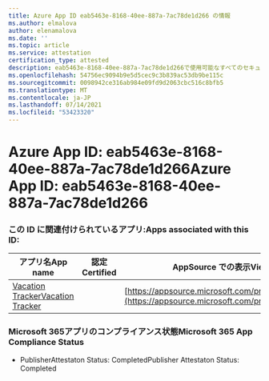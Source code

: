 ```yaml
---
title: Azure App ID eab5463e-8168-40ee-887a-7ac78de1d266 の情報
ms.author: elmalova
author: elenamalova
ms.date: ''
ms.topic: article
ms.service: attestation
certification_type: attested
description: eab5463e-8168-40ee-887a-7ac78de1d266で使用可能なすべてのセキュリティおよびコンプライアンス情報。
ms.openlocfilehash: 54756ec9094b9e5d5cec9c3b839ac53db9be115c
ms.sourcegitcommit: 0098942ce316ab984e09fd9d2063cbc516c8bfb5
ms.translationtype: MT
ms.contentlocale: ja-JP
ms.lasthandoff: 07/14/2021
ms.locfileid: "53423320"
---
```

# <a name="azure-app-id-eab5463e-8168-40ee-887a-7ac78de1d266"></a><span data-ttu-id="9a37c-103">Azure App ID: eab5463e-8168-40ee-887a-7ac78de1d266</span><span class="sxs-lookup"><span data-stu-id="9a37c-103">Azure App ID: eab5463e-8168-40ee-887a-7ac78de1d266</span></span>


### <a name="apps-associated-with-this-id"></a><span data-ttu-id="9a37c-104">この ID に関連付けられているアプリ:</span><span class="sxs-lookup"><span data-stu-id="9a37c-104">Apps associated with this ID:</span></span>
| <span data-ttu-id="9a37c-105">**アプリ名**</span><span class="sxs-lookup"><span data-stu-id="9a37c-105">**App name**</span></span> | <span data-ttu-id="9a37c-106">**認定**</span><span class="sxs-lookup"><span data-stu-id="9a37c-106">**Certified**</span></span> | <span data-ttu-id="9a37c-107">**AppSource での表示**</span><span class="sxs-lookup"><span data-stu-id="9a37c-107">**View in AppSource**</span></span> |
|-|-|-|
| [<span data-ttu-id="9a37c-108">Vacation Tracker</span><span class="sxs-lookup"><span data-stu-id="9a37c-108">Vacation Tracker</span></span>](https://docs.microsoft.com/en-us/microsoft-365-app-certification/forward/WA200002167) |  | [https://appsource.microsoft.com/product/office/WA200002167](https://appsource.microsoft.com/product/office/WA200002167) |

### <a name="microsoft-365-app-compliance-status"></a><span data-ttu-id="9a37c-109">Microsoft 365アプリのコンプライアンス状態</span><span class="sxs-lookup"><span data-stu-id="9a37c-109">Microsoft 365 App Compliance Status</span></span>
- <span data-ttu-id="9a37c-110">PublisherAttestaton Status: Completed</span><span class="sxs-lookup"><span data-stu-id="9a37c-110">Publisher Attestaton Status: Completed</span></span>
